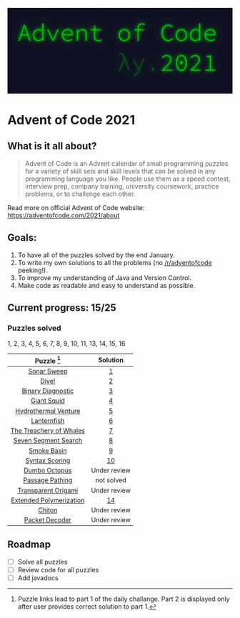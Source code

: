 <p align="center">
   <img src="https://github.com/mtsochacki/advent-of-code/blob/wip-readme/2021/extras/aoc2021.gif" />
</p>

# Advent of Code 2021
## What is it all about?

> Advent of Code is an Advent calendar of small programming puzzles for a variety of skill sets and skill levels that can be solved in any programming language you like. People use them as a speed contest, interview prep, company training, university coursework, practice problems, or to challenge each other.

Read more on official Advent of Code website: https://adventofcode.com/2021/about

## Goals:
1. To have all of the puzzles solved by the end January.
2. To write my own solutions to all the problems (no [/r/adventofcode](https://www.reddit.com/r/adventofcode/) peeking!).
3. To improve my understanding of Java and Version Control.
4. Make code as readable and easy to understand as possible.

## Current progress: 15/25
### Puzzles solved
1, 2, 3, 4, 5, 6, 7, 8, 9, 10, 11, 13, 14, 15, 16

| Puzzle [^1] | Solution |
|:---:|:---:|
| [Sonar Sweep](https://adventofcode.com/2021/day/1) | [1](https://github.com/mtsochacki/advent-of-code/tree/master/2021/day01/day01.java) |
| [Dive!](https://adventofcode.com/2021/day/2) | [2](https://github.com/mtsochacki/advent-of-code/tree/master/2021/day02/day02.java)| 
| [Binary Diagnostic](https://adventofcode.com/2021/day/3) | [3](https://github.com/mtsochacki/advent-of-code/tree/master/2021/day03/day03.java)| 
| [Giant Squid](https://adventofcode.com/2021/day/4) | [4](https://github.com/mtsochacki/advent-of-code/tree/master/2021/day04/day04.java)|
| [Hydrothermal Venture](https://adventofcode.com/2021/day/5) | [5](https://github.com/mtsochacki/advent-of-code/tree/master/2021/day05/day05.java)|
| [Lanternfish](https://adventofcode.com/2021/day/6) | [6](https://github.com/mtsochacki/advent-of-code/tree/master/2021/day06/day06.java)|
| [The Treachery of Whales](https://adventofcode.com/2021/day/7) | [7](https://github.com/mtsochacki/advent-of-code/tree/master/2021/day07/day07.java)|
| [Seven Segment Search](https://adventofcode.com/2021/day/8) | [8](https://github.com/mtsochacki/advent-of-code/tree/master/2021/day08/day08.java)|
| [Smoke Basin](https://adventofcode.com/2021/day/9) | [9](https://github.com/mtsochacki/advent-of-code/blob/master/2021/day09/day09.java)|
| [Syntax Scoring](https://adventofcode.com/2021/day/10) | [10](https://github.com/mtsochacki/advent-of-code/blob/master/2021/day10/day10.java) |
| [Dumbo Octopus](https://adventofcode.com/2021/day/11) | Under review |
| [Passage Pathing](https://adventofcode.com/2021/day/12) | not solved |
| [Transparent Origami](https://adventofcode.com/2021/day/13) | Under review|
| [Extended Polymerization](https://adventofcode.com/2021/day/14) | [14](https://github.com/mtsochacki/advent-of-code/blob/master/2021/day14/day14.java)|
| [Chiton](https://adventofcode.com/2021/day/15) | Under review |
| [Packet Decoder](https://adventofcode.com/2021/day/16) | Under review |

[^1]: Puzzle links lead to part 1 of the daily challange. Part 2 is displayed only after user provides correct solution to part 1.

## Roadmap

- [ ] Solve all puzzles
- [ ] Review code for all puzzles
- [ ] Add javadocs